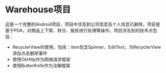 # Warehouse项目

这是一个完整的Android项目，项目中涉及到公司信息及个人信息已删除。项目是基于PDA，对商品上下架、转仓、报损进行处理等操作。项目涉及到的技术点包括：

* RecyclerView的使用，包括：item包含Spinner、EditText，为RecyclerView添加点击删除事件
* 使用OkHttp作为网络请求框架
* 使用ButterKnife作为注解框架

